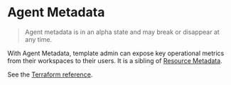 # Agent Metadata

<blockquote class="warning">
Agent metadata is in an alpha state and may break or disappear at any time.
</blockquote>

With Agent Metadata, template admin can expose key operational metrics from
their workspaces to their users. It is a sibling of [Resource Metadata](./resource-metadata.md).

See the [Terraform reference](https://registry.terraform.io/providers/coder/coder/latest/docs/resources/agent#metadata).
